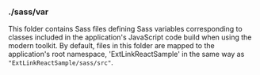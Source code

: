 ### ./sass/var

This folder contains Sass files defining Sass variables corresponding to classes
included in the application's JavaScript code build when using the modern toolkit.
By default, files in this folder are mapped to the application's root namespace,
'ExtLinkReactSample' in the same way as `"ExtLinkReactSample/sass/src"`.